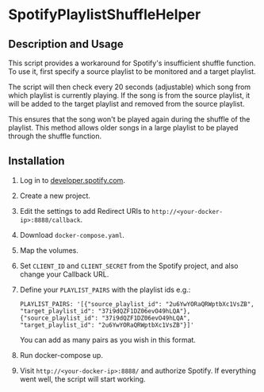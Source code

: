 # SpotifyPlaylistShuffleHelper

## Description and Usage

This script provides a workaround for Spotify's insufficient shuffle function. To use it, first specify a source playlist to be monitored and a target playlist. 

The script will then check every 20 seconds (adjustable) which song from which playlist is currently playing. If the song is from the source playlist, it will be added to the target playlist and removed from the source playlist. 

This ensures that the song won't be played again during the shuffle of the playlist. This method allows older songs in a large playlist to be played through the shuffle function.

## Installation

1. Log in to [developer.spotify.com](https://developer.spotify.com).
2. Create a new project.
3. Edit the settings to add Redirect URIs to `http://<your-docker-ip>:8888/callback`.
4. Download `docker-compose.yaml`.
5. Map the volumes.
6. Set `CLIENT_ID` and `CLIENT_SECRET` from the Spotify project, and also change your Callback URL.
7. Define your `PLAYLIST_PAIRS` with the playlist ids e.g.:

   ```
   PLAYLIST_PAIRS: '[{"source_playlist_id": "2u6YwYORaQRWptbXc1VsZB", "target_playlist_id": "37i9dQZF1DZ06evO49hLQA"}, {"source_playlist_id": "37i9dQZF1DZ06evO49hLQA", "target_playlist_id": "2u6YwYORaQRWptbXc1VsZB"}]'
   ```
   You can add as many pairs as you wish in this format.

8. Run docker-compose up.
9. Visit `http://<your-docker-ip>:8888/` and authorize Spotify. If everything went well, the script will start working.